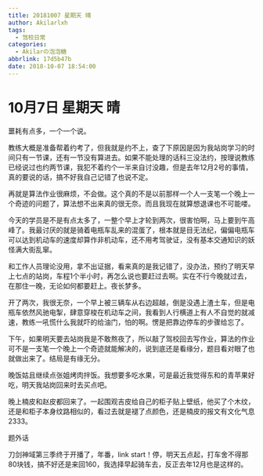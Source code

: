 ```yaml
---
title: 20181007 星期天 晴
author: Akilarlxh
tags:
  - 驾校日常
categories:
  - Akilarの泡泡糖
abbrlink: 17d5b47b
date: 2018-10-07 18:54:00
---
```

# 10月7日 星期天 晴

噩耗有点多，一个一个说。

教练大概是准备帮着约考了，但我就是约不上，查了下原因是因为我站岗学习的时间只有一节课，还有一节没有算进去。如果不能处理的话科三没法约，按理说教练已经说过也约两节课，我犯不着约个一半来自讨没趣，但是去年12月2号的事情，真的要说的话，搞不好我自己记错了也说不定。

再就是算法作业很麻烦，不会做。这个真的不是以前那样一个人一支笔一个晚上一个奇迹的问题了，算法想不出来真的很无奈。而且我现在就算想退课也不可能喽。

今天的学员是不是有点太多了，一整个早上才轮到两次，很害怕啊，马上要到午高峰了。我最讨厌的就是骑着电瓶车乱来的混蛋了，根本就是目无法纪，偏偏电瓶车可以达到机动车的速度却算作非机动车，还不用考驾驶证，没有基本交通知识的妖怪满大街乱窜。

和工作人员理论没用，拿不出证据，看来真的是我记错了，没办法，预约了明天早上七点的站岗，车程1个半小时，再怎么说也要赶过去啊。实在不行今晚就过去，在那住一晚，无论如何都要赶上。夜长梦多。

开了两次，我很无奈，一个早上被三辆车从右边超越，倒是没遇上渣土车，但是电瓶车依然风驰电掣，肆意穿梭在机动车之间，我看到人行横道上有人不自觉的就减速，教练一吼慌什么我就吓的给油门，怕的啊。愣是把靠边停车的步骤给忘了。

下午，如果明天要去站岗我是不敢熬夜了，所以敲了驾校回去写作业，算法的作业可不是一支笔一个晚上一个奇迹就能解决的，说到底还是看缘分，题目看对眼了也就做出来了。结局是有缘无分。

晚饭姑且继续点张姐烤肉拌饭。我想要多吃水果，可是最近我觉得东和的青苹果好吃，明天我站岗回来时去买点吧。

晚上楠皮和赵皮都回来了。一起围观吉皮给自己的柜子贴上壁纸，他买了个木纹，还是和柜子本身纹路相似的，看过去就是褪了点颜色，还是楠皮的报文有文化气息2333。

题外话

刀剑神域第三季终于开播了，年番，link start！停，明天五点起，打车舍不得那80块钱，搞不好还是来回160，我选择早起骑车去，反正去年12月也是这样的。


